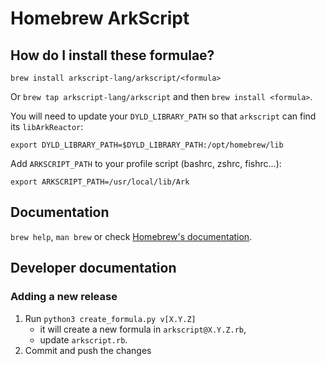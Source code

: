 # Homebrew ArkScript

## How do I install these formulae?

`brew install arkscript-lang/arkscript/<formula>`

Or `brew tap arkscript-lang/arkscript` and then `brew install <formula>`.

You will need to update your `DYLD_LIBRARY_PATH` so that `arkscript` can find its `libArkReactor`:
```shell
export DYLD_LIBRARY_PATH=$DYLD_LIBRARY_PATH:/opt/homebrew/lib
```

Add `ARKSCRIPT_PATH` to your profile script (bashrc, zshrc, fishrc...):
```shell
export ARKSCRIPT_PATH=/usr/local/lib/Ark
```

## Documentation

`brew help`, `man brew` or check [Homebrew's documentation](https://docs.brew.sh).

## Developer documentation

### Adding a new release

1. Run `python3 create_formula.py v[X.Y.Z]`
   - it will create a new formula in `arkscript@X.Y.Z.rb`,
   - update `arkscript.rb`.
2. Commit and push the changes
